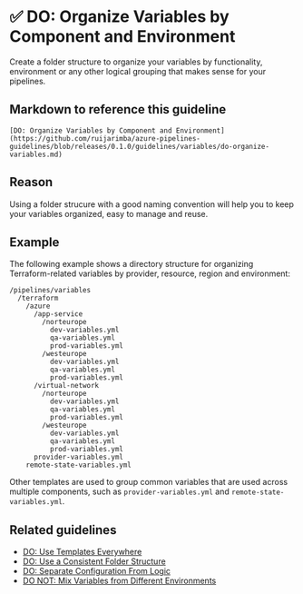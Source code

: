 # ✅ DO: Organize Variables by Component and Environment

Create a folder structure to organize your variables by functionality,
environment or any other logical grouping that makes sense for your pipelines.

## Markdown to reference this guideline

```plaintext
[DO: Organize Variables by Component and Environment](https://github.com/ruijarimba/azure-pipelines-guidelines/blob/releases/0.1.0/guidelines/variables/do-organize-variables.md)
```

## Reason

Using a folder strucure with a good naming convention will help you to keep your
variables organized, easy to manage and reuse.

## Example

The following example shows a directory structure for organizing
Terraform-related variables by provider, resource, region and environment:

```plaintext
/pipelines/variables
  /terraform
    /azure
      /app-service
        /norteurope
          dev-variables.yml
          qa-variables.yml
          prod-variables.yml
        /westeurope
          dev-variables.yml
          qa-variables.yml
          prod-variables.yml
      /virtual-network
        /norteurope
          dev-variables.yml
          qa-variables.yml
          prod-variables.yml
        /westeurope
          dev-variables.yml
          qa-variables.yml
          prod-variables.yml
      provider-variables.yml
    remote-state-variables.yml
```

Other templates are used to group common variables that are used across multiple
components, such as `provider-variables.yml` and `remote-state-variables.yml`.

## Related guidelines

- [DO: Use Templates Everywhere](/guidelines/general/do-templates-everywhere.md)
- [DO: Use a Consistent Folder Structure](/guidelines/general/do-folder-structure.md)
- [DO: Separate Configuration From Logic](/guidelines/variables/do-separate-configuration.md)
- [DO NOT: Mix Variables from Different Environments](/guidelines/variables/donot-mix-environments.md)
